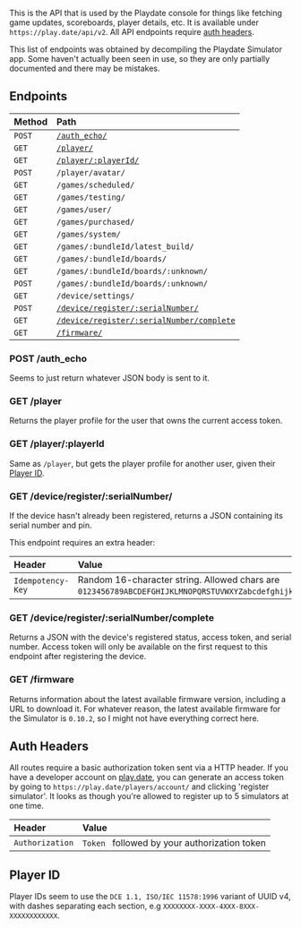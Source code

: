 This is the API that is used by the Playdate console for things like fetching game updates, scoreboards, player details, etc. It is available under `https://play.date/api/v2`. All API endpoints require [auth headers](#auth-headers).

This list of endpoints was obtained by decompiling the Playdate Simulator app. Some haven't actually been seen in use, so they are only partially documented and there may be mistakes.

## Endpoints

| Method | Path |
|:-|:-|
| `POST` | [`/auth_echo/`](#post-auth_echo) |
| `GET`  | [`/player/`](#get-player) |
| `GET`  | [`/player/:playerId/`](#get-playerplayerid) |
| `POST` | `/player/avatar/` |
| `GET`  | `/games/scheduled/` |
| `GET`  | `/games/testing/` |
| `GET`  | `/games/user/` |
| `GET`  | `/games/purchased/` |
| `GET`  | `/games/system/` |
| `GET`  | `/games/:bundleId/latest_build/` |
| `GET`  | `/games/:bundleId/boards/` |
| `GET`  | `/games/:bundleId/boards/:unknown/` |
| `POST` | `/games/:bundleId/boards/:unknown/` |
| `GET`  | `/device/settings/` |
| `POST` | [`/device/register/:serialNumber/`]((#get-deviceregisterserialnumber)) |
| `GET`  | [`/device/register/:serialNumber/complete`](#get-deviceregisterserialnumbercomplete) |
| `GET`  | [`/firmware/`](#get-firmware) |

### POST /auth_echo

Seems to just return whatever JSON body is sent to it.

### GET /player

Returns the player profile for the user that owns the current access token.

### GET /player/:playerId

Same as `/player`, but gets the player profile for another user, given their [Player ID](#player-id).

### GET /device/register/:serialNumber/

If the device hasn't already been registered, returns a JSON containing its serial number and pin.

This endpoint requires an extra header:

| Header | Value |
|:-|:-|
| `Idempotency-Key` | Random 16-character string. Allowed chars are `0123456789ABCDEFGHIJKLMNOPQRSTUVWXYZabcdefghijklmnopqrstuvwxyz`. |

### GET /device/register/:serialNumber/complete

Returns a JSON with the device's registered status, access token, and serial number. Access token will only be available on the first request to this endpoint after registering the device.

### GET /firmware

Returns information about the latest available firmware version, including a URL to download it. For whatever reason, the latest available firmware for the Simulator is `0.10.2`, so I might not have everything correct here.

## Auth Headers

All routes require a basic authorization token sent via a HTTP header. If you have a developer account on [play.date](//play.date), you can generate an access token by going to `https://play.date/players/account/` and clicking 'register simulator'. It looks as though you're allowed to register up to 5 simulators at one time.

| Header | Value |
|:-|:-|
| `Authorization` | `Token ` followed by your authorization token |

## Player ID

Player IDs seem to use the `DCE 1.1, ISO/IEC 11578:1996` variant of UUID v4, with dashes separating each section, e.g `XXXXXXXX-XXXX-4XXX-8XXX-XXXXXXXXXXXX`.